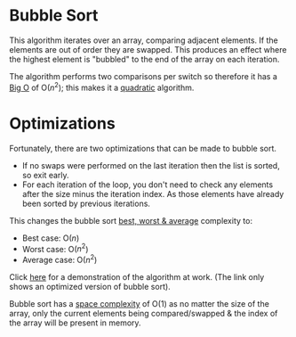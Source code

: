 # Bubble Sort
This algorithm iterates over an array, comparing adjacent elements. If the elements are out of order they are swapped. This produces an effect where the highest element is "bubbled" to the end of the array on each iteration. 

The algorithm performs two comparisons per switch so therefore it has a [Big O](../Big-O.md) of O($n^2$); this makes it a [quadratic](../Complexity/Quadratic-Complexity.md) algorithm. 


# Optimizations

Fortunately, there are two optimizations that can be made to bubble sort.

- If no swaps were performed on the last iteration then the list is sorted, so exit early.
- For each iteration of the loop, you don't need to check any elements after the size minus the iteration index. As those elements have already been sorted by previous iterations.

This changes the bubble sort [best, worst & average](../Big-O.md#best-worst-average-case) complexity to:
- Best case: O($n$)
- Worst case: O($n^2$)
- Average case: O($n^2$)

Click [here](https://www.sortvisualizer.com/bubblesort/) for a demonstration of the algorithm at work. (The link only shows an optimized version of bubble sort).

Bubble sort has a [space complexity](../Complexity/Space-Complexity.md) of O($1$) as no matter the size of the array, only the current elements being compared/swapped & the index of the array will be present in memory.